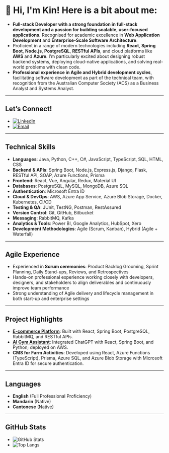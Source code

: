 # 👋 Hi, I'm Kin! Here is a bit about me:

- **Full-stack Developer with a strong foundation in full-stack development and a passion for building scalable, user-focused applications.** Recognised for academic excellence in **Web Application Development** and **Enterprise-Scale Software Architecture**.
- Proficient in a range of modern technologies including **React**, **Spring Boot**, **Node.js**, **PostgreSQL**, **RESTful APIs**, and cloud platforms like **AWS** and **Azure**. I’m particularly excited about designing robust backend systems, deploying cloud-native applications, and solving real-world problems with clean code.
- **Professional experience in Agile and Hybrid development cycles**, facilitating software development as part of the technical team, with recognition from the Australian Computer Society (ACS) as a Business Analyst and Systems Analyst.

---

## Let’s Connect!
- [![LinkedIn](https://img.shields.io/badge/LinkedIn-blue?style=for-the-badge&logo=linkedin)](https://www.linkedin.com/in/kinchen1/)
- [![Email](https://img.shields.io/badge/Gmail-D14836?style=for-the-badge&logo=gmail&logoColor=white)](mailto:kinchen1028@gmail.com)

---

## Technical Skills

- **Languages**: Java, Python, C++, C#, JavaScript, TypeScript, SQL, HTML, CSS  
- **Backend & APIs**: Spring Boot, Node.js, Express.js, Django, Flask, RESTful API, SOAP, Azure Functions, Prisma  
- **Frontend**: React, Vue, Angular, Redux, Material UI  
- **Databases**: PostgreSQL, MySQL, MongoDB, Azure SQL  
- **Authentication**: Microsoft Entra ID  
- **Cloud & DevOps**: AWS, Azure App Service, Azure Blob Storage, Docker, Kubernetes, CI/CD  
- **Testing & QA**: JUnit, TestNG, Postman, RestAssured  
- **Version Control**: Git, GitHub, Bitbucket  
- **Messaging**: RabbitMQ, Kafka  
- **Analytics & Tools**: Power BI, Google Analytics, HubSpot, Xero  
- **Development Methodologies**: Agile (Scrum, Kanban), Hybrid (Agile + Waterfall)

---

## Agile Experience

- Experienced in **Scrum ceremonies**: Product Backlog Grooming, Sprint Planning, Daily Stand-ups, Reviews, and Retrospectives  
- Hands-on professional experience working closely with developers, designers, and stakeholders to align deliverables and continuously improve team performance  
- Strong understanding of Agile delivery and lifecycle management in both start-up and enterprise settings

---

## Project Highlights

- **[E-commerce Platform](https://github.com/heykinchan/e-commerce-project)**: Built with React, Spring Boot, PostgreSQL, RabbitMQ, and RESTful APIs.
- **[AI Gym Assistant](https://github.com/heykinchan/ai-gym-trainer)**: Integrated ChatGPT with React, Spring Boot, and Python; deployed on AWS.
- **CMS for Farm Activities**: Developed using React, Azure Functions (TypeScript), Prisma, Azure SQL, and Azure Blob Storage with Microsoft Entra ID for secure authentication.

---

## Languages

- **English** (Full Professional Proficiency)  
- **Mandarin** (Native)  
- **Cantonese** (Native)

---

## GitHub Stats
- ![GitHub Stats](https://github-readme-stats.vercel.app/api?username=YourUsername&show_icons=true&theme=default)
- ![Top Langs](https://github-readme-stats.vercel.app/api/top-langs/?username=heykinchan&layout=compact&theme=radical)


